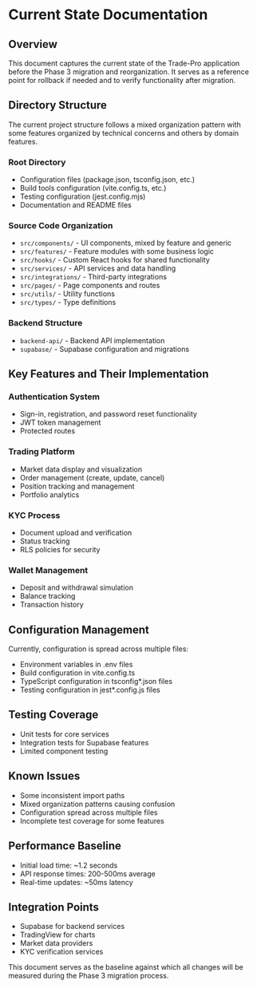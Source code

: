 # Current State Documentation

## Overview

This document captures the current state of the Trade-Pro application before the Phase 3 migration
and reorganization. It serves as a reference point for rollback if needed and to verify
functionality after migration.

## Directory Structure

The current project structure follows a mixed organization pattern with some features organized by
technical concerns and others by domain features.

### Root Directory

- Configuration files (package.json, tsconfig.json, etc.)
- Build tools configuration (vite.config.ts, etc.)
- Testing configuration (jest.config.mjs)
- Documentation and README files

### Source Code Organization

- `src/components/` - UI components, mixed by feature and generic
- `src/features/` - Feature modules with some business logic
- `src/hooks/` - Custom React hooks for shared functionality
- `src/services/` - API services and data handling
- `src/integrations/` - Third-party integrations
- `src/pages/` - Page components and routes
- `src/utils/` - Utility functions
- `src/types/` - Type definitions

### Backend Structure

- `backend-api/` - Backend API implementation
- `supabase/` - Supabase configuration and migrations

## Key Features and Their Implementation

### Authentication System

- Sign-in, registration, and password reset functionality
- JWT token management
- Protected routes

### Trading Platform

- Market data display and visualization
- Order management (create, update, cancel)
- Position tracking and management
- Portfolio analytics

### KYC Process

- Document upload and verification
- Status tracking
- RLS policies for security

### Wallet Management

- Deposit and withdrawal simulation
- Balance tracking
- Transaction history

## Configuration Management

Currently, configuration is spread across multiple files:

- Environment variables in .env files
- Build configuration in vite.config.ts
- TypeScript configuration in tsconfig\*.json files
- Testing configuration in jest\*.config.js files

## Testing Coverage

- Unit tests for core services
- Integration tests for Supabase features
- Limited component testing

## Known Issues

- Some inconsistent import paths
- Mixed organization patterns causing confusion
- Configuration spread across multiple files
- Incomplete test coverage for some features

## Performance Baseline

- Initial load time: ~1.2 seconds
- API response times: 200-500ms average
- Real-time updates: ~50ms latency

## Integration Points

- Supabase for backend services
- TradingView for charts
- Market data providers
- KYC verification services

This document serves as the baseline against which all changes will be measured during the Phase 3
migration process.
